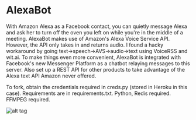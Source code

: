 # AlexaBot

With Amazon Alexa as a Facebook contact, you can quietly message Alexa and ask her to turn off the oven you left on while you're in the middle of a meeting. AlexaBot makes use of Amazon's Alexa Voice Service API. However, the API only takes in and returns audio. I found a hacky workaround by going text->speech->AVS->audio->text using VoiceRSS and wit.ai. To make things even more convenient, AlexaBot is integrated with Facebook's new Messenger Platform as a chatbot relaying messages to this server. Also set up a REST API for other products to take advantage of the Alexa text API Amazon never offered.

To fork, obtain the credentials required in creds.py (stored in Heroku in this case). Requirements are in requirements.txt. Python, Redis required. FFMPEG required.

![alt tag](https://lh3.googleusercontent.com/44PtdZRhTbGQWKsUC3umjrNBPRhB_RNdmN6DvSeRrQSUjXklMp7xY6VHEDO-dAaOWDSgdvDZNK0WTpgkLAxKQRkBBdJLgsX9PsSlEj-TC0wndWpl6mluee-BRCVZT6AHb3KKOy9H2SUc2DzXfMjjZTMtxEdsecBpYeoWm92hjDJnz1vfOUOjpSXGeGMm9VIqS3KR2gtIZjV4Dqpsr8hmXJNZQyAv8V5YDX-D1V2zUUsTejSz6RKoNPRtF5OIO-z5f4Vui-aLYWOELHc-VYdw0n4TFoJNXjm39XcgFZb7VQT31GuXtO64qlROIW8IwMOkZ4kDiV3X58TonfSQTjV514qnyBBTbJxV0RypV3d19JLr-DH21IFgn2ZTJLDpWn1c16sUubyRnU1JQ_Gx9sMlmnzJxTVg5NDPee2sLKw_IKdxpkwt1eGbnBWCxvw3TzJKjIWkUGkztR_yOBdF0Yo7BPNH4mpq0Vf3q87ajZcnRy6f4bcztBXdi-4sspi7fjosy5O_CQ_oxh5rEJn2n0HeWWzFFSvrBfi71wHP2pGwN6fIJHRqRNI4IRSG9AfKoP-Z5fse58jHIiaE0FQQkCKlj2LzRP_MGGE=w674-h1198-no)


